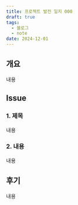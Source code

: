 ```yaml
---
title: 프로젝트 발전 일지 000
draft: true
tags:
  - 블로그
  - note
date: 2024-12-01
---
```

## 개요
내용

## Issue
### 1. 제목
내용

### 2. 내용
내용

## 후기
내용